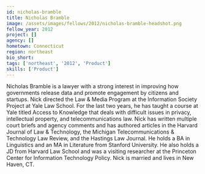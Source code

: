 ```yaml
---
id: nicholas-bramble
title: Nicholas Bramble
image: /assets/images/fellows/2012/nicholas-bramble-headshot.png
fellow_year: 2012
project: []
agency: []
hometown: Connecticut
region: northeast
bio_short: 
tags: ['northeast', '2012', 'Product']
skills: ['Product']
---
```


Nicholas Bramble is a lawyer with a strong interest in improving how governments release data and promote engagement by citizens and startups. Nick directed the Law & Media Program at the Information Society Project at Yale Law School. For the last two years, he has taught a course at Yale titled Access to Knowledge that deals with difficult issues in privacy, intellectual property, and telecommunications law. Nick has written multiple court briefs and agency comments and has authored articles in the Harvard Journal of Law & Technology, the Michigan Telecommunications & Technology Law Review, and the Hastings Law Journal.  He holds a BA in Linguistics and an MA in Literature from Stanford University. He also holds a JD from Harvard Law School and was a visiting researcher at the Princeton Center for Information Technology Policy. Nick is married and lives in New Haven, CT.
